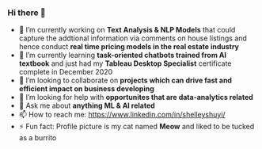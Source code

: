 ### Hi there 👋

- 🔭 I’m currently working on **Text Analysis & NLP Models** that could capture the addtional information via comments on house listings and hence conduct **real time pricing models in the real estate industry**
- 🌱 I’m currently learning **task-oriented chatbots trained from AI textbook** and just had my **Tableau Desktop Specialist** certificate complete in December 2020
- 👯 I’m looking to collaborate on **projects which can drive fast and efficient impact on business developing**
- 🤔 I’m looking for help with **opportunites that are data-analytics related**
- 💬 Ask me about  **anything ML & AI related**
- 📫 How to reach me: https://www.linkedin.com/in/shelleyshuyi/
- ⚡ Fun fact: Profile picture is my cat named **Meow** and liked to be tucked as a burrito
